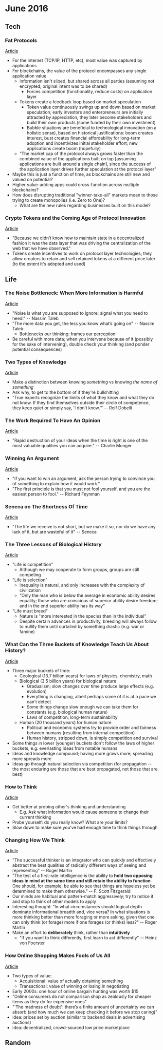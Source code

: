 June 2016
=========

Tech
----

### Fat Protocols

[Article](http://www.usv.com/blog/fat-protocols)

- For the internet (TCP/IP, HTTP, etc), most value was captured by applications
- For blockchains, the value of the protocol encompasses any single application value
    - Information isn't siloed, but shared across all parties (assuming not encrypted; original intent was to be shared)
        - Forces competition (functionality, reduce costs) on application layer
    - Tokens create a feedback loop based on market speculation
        - Token value continuously swings up and down based on market speculation; early investors and enterpreneurs are initially attracted by appreciation, they later become stakeholders and build their own products (some funded by their own investment)
        - Bubble situations are beneficial to technological innovation (on a holistic sense), based on historical justifications: boom creates interest, bust creates financial affordability for long-term adoption and incentivizes initial stakeholder effort; new applications create boom (hopefully)
    - "The market cap of the protocol always grows faster than the combined value of the applications built on top [assuming applications are built around a single chain], since the success of the application layer drives further speculation at the protocol layer"
- Maybe this is just a function of time, as blockchains are still new and valued on potential?
- Higher value-adding apps could cross-function across multiple blockchains?
- How does disrupting traditional "winner-take-all" markets mean to those trying to create monopolies (i.e. Zero to One)?
    - What are the new rules regarding businesses built on this model?

### Crypto Tokens and the Coming Age of Protocol Innovation

[Article](http://continuations.com/post/148098927445/crypto-tokens-and-the-coming-age-of-protocol)

- "Because we didn’t know how to maintain state in a decentralized fashion it was the data layer that was driving the centralization of the web that we have observed."
- Tokens create incentives to work on protocol layer technologies; they allow creators to retain and sell retained tokens at a different price later (to the extent it's adopted and used)


Life
----

### The Noise Bottleneck: When More Information is Harmful

[Article](https://www.farnamstreetblog.com/2012/05/noise-and-signal-nassim-taleb/)

- "Noise is what you are supposed to ignore; signal what you need to heed." -- Nassim Taleb
- "The more data you get, the less you know what’s going on" -- Nassim Taleb
    - Bottlenecks our thinking; frames our perception
- Be careful with more data; when you intervene because of it (possibly for the sake of intervening), double check your thinking (and ponder potential consequences)

### Two Types of Knowledge

[Article](https://www.farnamstreetblog.com/2015/09/two-types-of-knowledge/)

- Make a distinction between knowing *something* vs knowing *the name of something*
- Ask why, to get to the bottom of if they're bullshitting
- "True experts recognize the limits of what they know and what they do not know. If they find themselves outside their circle of competence, they keep quiet or simply say, 'I don’t know.'" -- Rolf Dobelli

### The Work Required To Have An Opinion

[Article](https://www.farnamstreetblog.com/2013/04/the-work-required-to-have-an-opinion/)

- "Rapid destruction of your ideas when the time is right is one of the most valuable qualities you can acquire." -- Charlie Munger

### Winning An Argument

[Article](https://www.farnamstreetblog.com/2014/06/winning-an-argument/)

- "If you want to win an argument, ask the person trying to convince you of something to explain how it would work."
- "The first principle is that you must not fool yourself, and you are the easiest person to fool." -- Richard Feynman

### Seneca on The Shortness Of Time

[Article](https://www.farnamstreetblog.com/2017/03/seneca-on-the-shortness-of-time/)

- "The life we receive is not short, but we make it so, nor do we have any lack of it, but are wasteful of it" -- Seneca

### The Three Lessons of Biological History

[Article](https://www.farnamstreetblog.com/2015/08/will-durant-the-three-lessons-of-biological-history/)

- "Life is competition"
    - Although we may cooperate to form groups, groups are still competing
- "Life is selection"
    - Inequality is natural, and only increases with the complexity of civilization
    - "Only the man who is below the average in economic ability desires equality; those who are conscious of superior ability desire freedom; and in the end superior ability has its way"
- "Life must breed"
    - Nature is "more interested in the species than in the individual"
    - Despite certain advances in productivity, breeding will always follow to nullify them until curtailed by something drastic (e.g. war or famine)

### What Can the Three Buckets of Knowledge Teach Us About History?

[Article](https://www.farnamstreetblog.com/2016/02/three-buckets-lessons-of-history/)

- Three major buckets of time:
    - Geological (13.7 billion years) for laws of physics, chemistry, math
    - Biological (3.5 billion years) for biological nature
        - Gradualism; slow changes over time produce large effects (e.g. evolution)
        - Everything is changing, albeit perhaps some of it is at a pace we can't detect
        - Some things change slow enough we can take them for constants (e.g. biological human nature)
        - Laws of competition; long-term sustainability
    - Human (20 thousand years) for human nature
        - Political and economic systems try to provide order and fairness between humans (resulting from internal competition)
        - Human history, stripped down, is simply competition and survival
- Some things in lower (younger) buckets don't follow the laws of higher buckets, e.g. everlasting ideas from notable humans
- Ideas and knowledge compound; having more grows more; spreading more spreads more
- Ideas go through natural selection via competition (for propagation -- the most enduring are those that are best propagated, not those that are best)

### How to Think

[Article](https://www.farnamstreetblog.com/2015/01/how-to-think-2/)

- Get better at probing other's thinking and understanding
    - E.g. Ask what information would cause someone to change their current thinking
- Probe yourself: do you really know? What are your limits?
- Slow down to make sure you've had enough time to think things through

### Changing How We Think

[Article](https://www.farnamstreetblog.com/2014/07/changing-how-we-think/)

- "The successful thinker is an integrator who can quickly and effectively abstract the best qualities of radically different ways of seeing and representing" -- Roger Martin
- "The test of a first-rate intelligence is the ability to **hold two opposing ideas in mind at the same time and still retain the ability to function**. One should, for example, be able to see that things are hopeless yet be determined to make them otherwise." -- F. Scott Fitzgerald
- Our minds are habitual and pattern-match aggressively; try to notice it and stop to think of other models to apply
- Interesting thought: "In what circumstances should logical depth dominate informational breadth and, vice versa? In what situations is more thinking better than more foraging or more asking, given that one can only think (or forage) more if one forages (or thinks) less?" -- Roger Martin
- Make an effort to **deliberately** think, rather than **intuitively**
    - "If you want to think differently, first learn to act differently" -- Heinz von Foerster

### How Online Shopping Makes Fools of Us All

[Article](https://www.theatlantic.com/magazine/archive/2017/05/how-online-shopping-makes-suckers-of-us-all/521448/)

- Two types of value:
    - Acquisitional: value of actually obtaining something
    - Transactional: value of winning or losing in negotiating
- Early 2000s: one hour of online bargain hunting was worth $15
- "Online consumers do not comparison shop as zealously for cheaper items as they do for expensive ones"
- "'The madness of doubt': there’s a finite amount of uncertainty we can absorb (and how much we can keep checking it before we stop caring)"
- Idea: prices set by auction (similar to backend deals in advertising auctions)
- Idea: decentralized, crowd-sourced low price marketplace

Random
------
